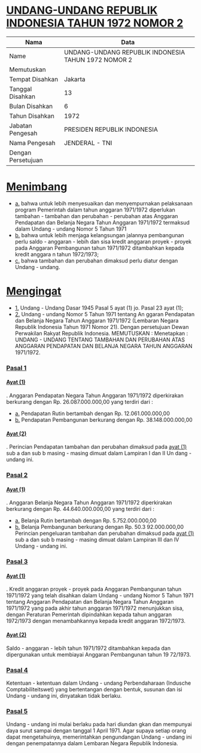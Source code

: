 # [UNDANG-UNDANG REPUBLIK INDONESIA TAHUN 1972 NOMOR 2](http://example.org/legal/document/uu/1972/2)

| Nama | Data |
| ------ | ----- |
|Name|UNDANG-UNDANG REPUBLIK INDONESIA TAHUN 1972 NOMOR 2|
|Memutuskan||
|Tempat Disahkan|Jakarta|
|Tanggal Disahkan|13|
|Bulan Disahkan|6|
|Tahun Disahkan|1972|
|Jabatan Pengesah|PRESIDEN REPUBLIK INDONESIA|
|Nama Pengesah|JENDERAL - TNI|
|Dengan Persetujuan||
# [Menimbang](http://example.org/legal/document/uu/1972/2/menimbang)

* [a.](http://example.org/legal/document/uu/1972/2/menimbang/point/a) bahwa untuk lebih menyesuaikan dan menyempurnakan pelaksanaan program Pemerintah dalam tahun anggaran 1971/1972 diperlukan tambahan - tambahan dan perubahan - perubahan atas Anggaran Pendapatan dan Belanja Negara Tahun Anggaran 1971/1972 termaksud dalam Undang - undang Nomor 5 Tahun 1971
* [b.](http://example.org/legal/document/uu/1972/2/menimbang/point/b) bahwa untuk lebih menjaga kelangsungan jalannya pembangunan perlu saldo - anggaran - lebih dan sisa kredit anggaran proyek - proyek pada Anggaran Pembangunan tahun 1971/1972 ditambahkan kepada kredit anggara n tahun 1972/1973;
* [c.](http://example.org/legal/document/uu/1972/2/menimbang/point/c) bahwa tambahan dan perubahan dimaksud perlu diatur dengan Undang - undang.
# [Mengingat](http://example.org/legal/document/uu/1972/2/mengingat)

* [1.](http://example.org/legal/document/uu/1972/2/mengingat/point/0001) Undang - Undang Dasar 1945 Pasal 5 ayat (1) jo. Pasal 23 ayat (1);
* [2.](http://example.org/legal/document/uu/1972/2/mengingat/point/0002) Undang - undang Nomor 5 Tahun 1971 tentang An ggaran Pendapatan dan Belanja Negara Tahun Anggaran 1971/1972 (Lembaran Negara Republik Indonesia Tahun 1971 Nomor 21). Dengan persetujuan Dewan Perwakilan Rakyat Republik Indonesia. MEMUTUSKAN : Menetapkan : UNDANG - UNDANG TENTANG TAMBAHAN DAN PERUBAHAN ATAS ANGGARAN PENDAPATAN DAN BELANJA NEGARA TAHUN ANGGARAN 1971/1972.

### [Pasal 1](http://example.org/legal/document/uu/1972/2/pasal/0001)

#### [Ayat (1)](http://example.org/legal/document/uu/1972/2/pasal/0001/version/19720613/ayat/0001)
. Anggaran Pendapatan Negara Tahun Anggaran 1971/1972 diperkirakan berkurang dengan Rp. 26.087.000.000,00 yang terdiri dari :
* [a.](http://example.org/legal/document/uu/1972/2/pasal/0001/version/19720613/ayat/0001/point/a) Pendapatan Rutin bertambah dengan Rp. 12.061.000.000,00
* [b.](http://example.org/legal/document/uu/1972/2/pasal/0001/version/19720613/ayat/0001/point/b) Pendapatan Pembangunan berkurang dengan Rp. 38.148.000.000,00

#### [Ayat (2)](http://example.org/legal/document/uu/1972/2/pasal/0001/version/19720613/ayat/0002)
. Perincian Pendapatan tambahan dan perubahan dimaksud pada [ayat (1)](http://example.org/legal/document/uu/1972/2/pasal/0001/version/19720613/ayat/0001) sub a dan sub b masing - masing dimuat dalam Lampiran I dan II Un dang - undang ini.


### [Pasal 2](http://example.org/legal/document/uu/1972/2/pasal/0002)

#### [Ayat (1)](http://example.org/legal/document/uu/1972/2/pasal/0002/version/19720613/ayat/0001)
. Anggaran Belanja Negara Tahun Anggaran 1971/1972 diperkirakan berkurang dengan Rp. 44.640.000.000,00 yang terdiri dari :
* [a.](http://example.org/legal/document/uu/1972/2/pasal/0002/version/19720613/ayat/0001/point/a) Belanja Rutin bertambah dengan Rp. 5.752.000.000,00
* [b.](http://example.org/legal/document/uu/1972/2/pasal/0002/version/19720613/ayat/0001/point/b) Belanja Pembangunan berkurang dengan Rp. 50.3 92.000.000,00 Perincian pengeluaran tambahan dan perubahan dimaksud pada [ayat (1)](http://example.org/legal/document/uu/1972/2/pasal/0002/version/19720613/ayat/0001) sub a dan sub b masing - masing dimuat dalam Lampiran III dan IV Undang - undang ini.


### [Pasal 3](http://example.org/legal/document/uu/1972/2/pasal/0003)

#### [Ayat (1)](http://example.org/legal/document/uu/1972/2/pasal/0003/version/19720613/ayat/0001)
. Kredit anggaran proyek - proyek pada Anggaran Pembangunan tahun 1971/1972 yang telah disahkan dalam Undang - undang Nomor 5 Tahun 1971 tentang Anggaran Pendapatan dan Belanja Negara Tahun Anggaran 1971/1972 yang pada akhir tahun anggaran 1971/1972 menunjukkan sisa, dengan Peraturan Pemerintah dipindahkan kepada tahun anggaran 1972/1973 dengan menambahkannya kepada kredit anggaran 1972/1973.

#### [Ayat (2)](http://example.org/legal/document/uu/1972/2/pasal/0003/version/19720613/ayat/0002)
Saldo - anggaran - lebih tahun 1971/1972 ditambahkan kepada dan dipergunakan untuk membiayai Anggaran Pembangunan tahun 19 72/1973.


### [Pasal 4](http://example.org/legal/document/uu/1972/2/pasal/0004)
Ketentuan - ketentuan dalam Undang - undang Perbendaharaan (Indusche Comptabiliteitswet) yang bertentangan dengan bentuk, susunan dan isi Undang - undang ini, dinyatakan tidak berlaku.


### [Pasal 5](http://example.org/legal/document/uu/1972/2/pasal/0005)
Undang - undang ini mulai berlaku pada hari diundan gkan dan mempunyai daya surut sampai dengan tanggal 1 April 1971. Agar supaya setiap orang dapat mengetahuinya, memerintahkan pengundangan Undang - undang ini dengan penempatannya dalam Lembaran Negara Republik Indonesia.
